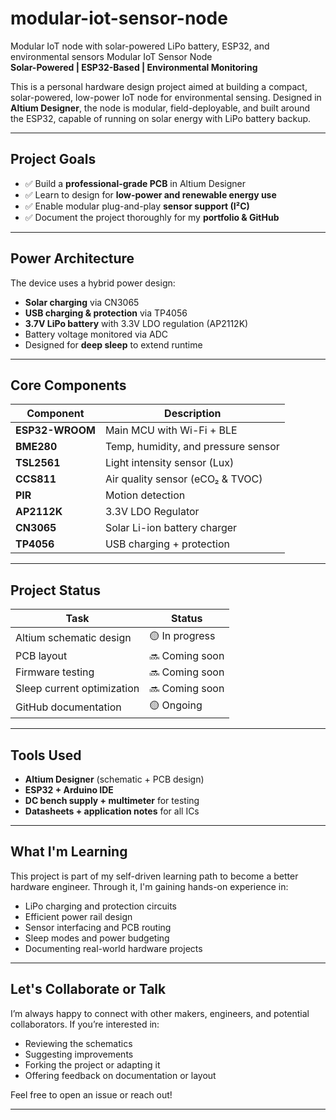 # modular-iot-sensor-node
Modular IoT node with solar-powered LiPo battery, ESP32, and environmental sensors
 Modular IoT Sensor Node  
**Solar-Powered | ESP32-Based | Environmental Monitoring**

This is a personal hardware design project aimed at building a compact, solar-powered, low-power IoT node for environmental sensing. Designed in **Altium Designer**, the node is modular, field-deployable, and built around the ESP32, capable of running on solar energy with LiPo battery backup.

---

## Project Goals

- ✅ Build a **professional-grade PCB** in Altium Designer
- ✅ Learn to design for **low-power and renewable energy use**
- ✅ Enable modular plug-and-play **sensor support (I²C)**
- ✅ Document the project thoroughly for my **portfolio & GitHub**

---

## Power Architecture

The device uses a hybrid power design:
- **Solar charging** via CN3065
- **USB charging & protection** via TP4056
- **3.7V LiPo battery** with 3.3V LDO regulation (AP2112K)
- Battery voltage monitored via ADC
- Designed for **deep sleep** to extend runtime

---

## Core Components

| Component     | Description                              |
|---------------|------------------------------------------|
| **ESP32-WROOM** | Main MCU with Wi-Fi + BLE               |
| **BME280**     | Temp, humidity, and pressure sensor     |
| **TSL2561**    | Light intensity sensor (Lux)            |
| **CCS811**     | Air quality sensor (eCO₂ & TVOC)        |
| **PIR**        | Motion detection                        |
| **AP2112K**    | 3.3V LDO Regulator                      |
| **CN3065**     | Solar Li-ion battery charger            |
| **TP4056**     | USB charging + protection               |

---

## Project Status

| Task                        | Status          |
|-----------------------------|-----------------|
| Altium schematic design     | 🟡 In progress  |
| PCB layout                  | 🔜 Coming soon  |
| Firmware testing            | 🔜 Coming soon  |
| Sleep current optimization  | 🔜 Coming soon  |
| GitHub documentation        | 🟡 Ongoing      |

---

## Tools Used

- **Altium Designer** (schematic + PCB design)
- **ESP32 + Arduino IDE**
- **DC bench supply + multimeter** for testing
- **Datasheets + application notes** for all ICs

---

## What I'm Learning

This project is part of my self-driven learning path to become a better hardware engineer. Through it, I'm gaining hands-on experience in:

- LiPo charging and protection circuits
- Efficient power rail design
- Sensor interfacing and PCB routing
- Sleep modes and power budgeting
- Documenting real-world hardware projects

---

## Let's Collaborate or Talk

I’m always happy to connect with other makers, engineers, and potential collaborators. If you’re interested in:

- Reviewing the schematics
- Suggesting improvements
- Forking the project or adapting it
- Offering feedback on documentation or layout

Feel free to open an issue or reach out!

---

